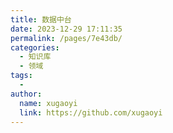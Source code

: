 ```yaml
---
title: 数据中台
date: 2023-12-29 17:11:35
permalink: /pages/7e43db/
categories:
  - 知识库
  - 领域
tags:
  - 
author: 
  name: xugaoyi
  link: https://github.com/xugaoyi
---
```

